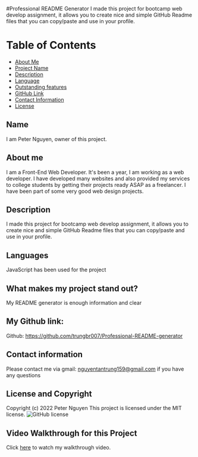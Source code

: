 
  #Professional README Generator
  I made this project for bootcamp web develop assignment, it allows you to create nice and simple GitHub Readme files that you can copy/paste and use in your profile.
  # Table of Contents 
  * [About Me](#about)
  * [Project Name](#title)
  * [Description](#description)
  * [Language](#languages)
  * [Outstanding features](#outstanding)
  * [GitHub Link](#link)
  * [Contact Information](#linkGmail)
  * [License](#license)
  ## Name
  I am Peter Nguyen, owner of this project.

  ## About me
  I am a Front-End Web Developer. It's been a year, I am working as a web developer. I have developed many websites and also provided my services to college students by getting their projects ready ASAP as a freelancer. I have been part of some very good web design projects.

  ## Description
  I made this project for bootcamp web develop assignment, it allows you to create nice and simple GitHub Readme files that you can copy/paste and use in your profile.

  ## Languages
  JavaScript has been used for the project

  ## What makes my project stand out?
   My README generator is enough information and clear

  ## My Github link: 
   Github: https://github.com/trungbr007/Professional-README-generator    

  ## Contact information
  Please contact me via gmail: nguyentantrung159@gmail.com  if you have any questions

  ## License and Copyright
  Copyright (c) 2022 Peter Nguyen
  This project is licensed under the MIT license. 
![GitHub license](https://img.shields.io/badge/license-MIT-blue.svg)

  ## Video Walkthrough for this Project
  Click [here](https://drive.google.com/file/d/1VvO5ReZ4mjDqZCWoSeW6h0BQJ9d3jKOs/view) to watch my walkthrough video.

